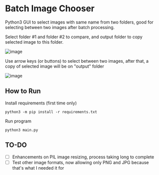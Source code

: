 # Batch Image Chooser

Python3 GUI to select images with same name from two folders, good for selecting between two images after batch processing.

Select folder #1 and folder #2 to compare, and output folder to copy selected image to this folder.

![image](https://user-images.githubusercontent.com/2263053/112923939-995f4400-90e5-11eb-9eb7-eb93560c82b8.png)

Use arrow keys (or buttons) to select between two images, after that, a copy of selected image will be on "output" folder

![image](https://user-images.githubusercontent.com/2263053/112924575-c2cc9f80-90e6-11eb-95cc-50225131d917.png)

## How to Run

Install requirements (first time only)
```
python3 -m pip install -r requirements.txt
```

Run program
```
python3 main.py
```

## TO-DO

- [ ] Enhancements on PIL image resizing, process taking long to complete
- [ ] Test other image formats, now allowing only PNG and JPG because that's what I needed it for
